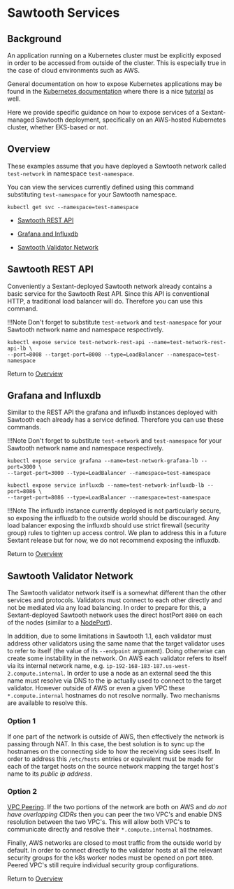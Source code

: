# Sawtooth Services

## Background

An application running on a Kubernetes cluster must be explicitly exposed in
order to be accessed from outside of the cluster.  This is especially true in
the case of cloud environments such as AWS.

General documentation on how to expose Kubernetes applications may be found in
the [Kubernetes documentation](https://kubernetes.io/docs/tasks/access-application-cluster/service-access-application-cluster/)
where there is a nice [tutorial](https://kubernetes.io/docs/tutorials/kubernetes-basics/expose/expose-intro/)
as well.

Here we provide specific guidance on how to expose services of a Sextant-managed
Sawtooth deployment, specifically on an AWS-hosted Kubernetes cluster,
whether EKS-based or not.

## Overview

These examples assume that you have deployed a Sawtooth network called
`test-network` in namespace `test-namespace`.

You can view the services currently defined using this command substituting
`test-namespace` for your Sawtooth namespace.

```shell
kubectl get svc --namespace=test-namespace
```

* [Sawtooth REST API](#sawtooth-rest-api)

* [Grafana and Influxdb](#grafana-and-influxdb)

* [Sawtooth Validator Network](#sawtooth-validator-network)

## Sawtooth REST API

Conveniently a Sextant-deployed Sawtooth network already contains a basic
service for the Sawtooth Rest API. Since this API is conventional HTTP, a
traditional load balancer will do. Therefore you can use this command.

!!!Note
    Don't forget to substitute `test-network` and `test-namespace`
    for your Sawtooth network name and namespace respectively.

```shell
kubectl expose service test-network-rest-api --name=test-network-rest-api-lb \
--port=8008 --target-port=8008 --type=LoadBalancer --namespace=test-namespace
```

Return to [Overview](#overview)

## Grafana and Influxdb

Similar to the REST API the grafana and influxdb instances deployed with
Sawtooth each already has a service defined. Therefore you can use these
commands.

!!!Note
    Don't forget to substitute `test-network` and `test-namespace`
    for your Sawtooth network name and namespace respectively.

```shell
kubectl expose service grafana --name=test-network-grafana-lb --port=3000 \
--target-port=3000 --type=LoadBalancer --namespace=test-namespace
```

```shell
kubectl expose service influxdb --name=test-network-influxdb-lb --port=8086 \
--target-port=8086 --type=LoadBalancer --namespace=test-namespace
```

!!!Note
    The influxdb instance currently deployed is not particularly secure, so
    exposing the influxdb to the outside world should be discouraged.
    Any load balancer exposing the influxdb should use strict firewall (security
    group) rules to tighten up access control.  We plan to address this in a
    future Sextant release but for now, we do not recommend exposing the
    influxdb.

Return to [Overview](#overview)

## Sawtooth Validator Network

The Sawtooth validator network itself is a somewhat different than the other
services and protocols.  Validators must connect to each other directly and not
be mediated via any load balancing.  In order to prepare for this, a Sextant-deployed
Sawtooth network uses the direct hostPort `8800` on each of the nodes
(similar to a
[NodePort](https://kubernetes.io/docs/concepts/services-networking/service/#nodeport)).

In addition, due to some limitations in Sawtooth 1.1, each validator must address
other validators using the same name that the target validator uses to refer to
itself (the value of its `--endpoint` argument).  Doing otherwise can create
some instability in the network.  On AWS each validator refers to itself via its
internal network name, e.g. `ip-192-168-183-187.us-west-2.compute.internal`.
In order to use a node as an external seed the this name must resolve via DNS to
the ip actually used to connect to the target validator.  However outside of AWS
or even a given VPC these `*.compute.internal` hostnames do not resolve
normally. Two mechanisms are available to resolve this.

### Option 1

If one part of the network is outside of AWS, then effectively the network is
passing through NAT.  In this case, the best solution is to sync up the hostnames
on the connecting side to how the receiving side sees itself.  In order to
address this `/etc/hosts` entries or equivalent must be made for each of the
target hosts on the source network mapping the target host's name to
its _public ip address_.

### Option 2

[VPC Peering](https://docs.aws.amazon.com/vpc/latest/userguide/vpc-peering.html).
If the two portions of the network are both on AWS and
_do not have overlapping CIDRs_ then you can peer the two VPC's and enable DNS
resolution between the two VPC's.  This will allow both VPC's to communicate
directly and resolve their `*.compute.internal` hostnames.

Finally, AWS networks are closed to most traffic from the outside world by
default.  In order to connect directly to the validator hosts at all the
relevant security groups for the k8s worker nodes must be opened on port `8800`.
Peered VPC's still require individual security group configurations.

Return to [Overview](#overview)
